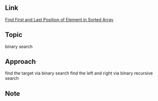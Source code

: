 ## Link
[Find First and Last Position of Element in Sorted Array](https://leetcode.com/problems/find-first-and-last-position-of-element-in-sorted-array/description/) 

## Topic
binary search 

## Approach
find the target via binary search
find the left and right via binary recursive search 

## Note
